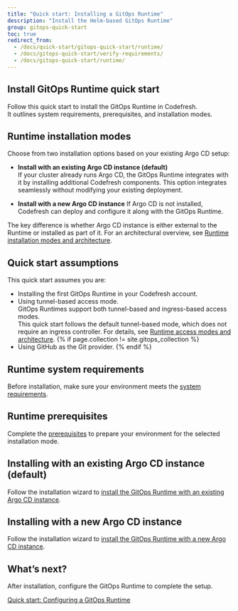 ```yaml
---
title: "Quick start: Installing a GitOps Runtime"
description: "Install the Helm-based GitOps Runtime"
group: gitops-quick-start
toc: true
redirect_from:
  - /docs/quick-start/gitops-quick-start/runtime/
  - /docs/gitops-quick-start/verify-requirements/
  - /docs/gitops-quick-start/runtime/
---
```




## Install GitOps Runtime quick start
Follow this quick start to install the GitOps Runtime in Codefresh.  
It outlines system requirements, prerequisites, and installation modes.


## Runtime installation modes
Choose from two installation options based on your existing Argo CD setup:

* **Install with an existing Argo CD instance (default)**  
  If your cluster already runs Argo CD, the GitOps Runtime integrates with it by installing additional Codefresh components.
  This option integrates seamlessly without modifying your existing deployment.


* **Install with a new Argo CD instance**
  If Argo CD is not installed, Codefresh can deploy and configure it along with the GitOps Runtime.  


The key difference is whether Argo CD instance is either external to the Runtime or installed as part of it.
For an architectural overview, see [Runtime installation modes and architecture]({{site.baseurl}}/docs/gitops-runtimes/runtime-architecture/#runtime-installation-modes-and-architecture). 



## Quick start assumptions
This quick start assumes you are:
* Installing the first GitOps Runtime in your Codefresh account.
* Using tunnel-based access mode.  
  GitOps Runtimes support both tunnel-based and ingress-based access modes.  
  This quick start follows the default tunnel-based mode, which does not require an ingress controller.
  For details, see [Runtime access modes and architecture]({{site.baseurl}}/docs/installation/gitops/runtime-architecture/#runtime-access-modes-and-architecture).
{% if page.collection != site.gitops_collection %}
* Using GitHub as the Git provider.
{% endif %}


## Runtime system requirements
Before installation, make sure your environment meets the [system requirements]({{site.baseurl}}/docs/installation/gitops/runtime-system-requirements/).

## Runtime prerequisites
Complete the [prerequisites]({{site.baseurl}}/docs/installation/gitops/runtime-prerequisites/#prerequisites-summary) to prepare your environment for the selected installation mode.

## Installing with an existing Argo CD instance (default)
Follow the installation wizard to [install the GitOps Runtime with an existing Argo CD instance]({{site.baseurl}}/docs/installation/gitops/runtime-install-with-existing-argo-cd/).

## Installing with a new Argo CD instance
Follow the installation wizard to [install the GitOps Runtime with a new Argo CD instance]({{site.baseurl}}/docs/installation/gitops/hybrid-gitops-helm-installation/).



## What’s next?
After installation, configure the GitOps Runtime to complete the setup.

[Quick start: Configuring a GitOps Runtime]({{site.baseurl}}/docs/gitops-quick-start/quick-start-configure-runtime/)


